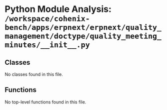 # Python Module Analysis: `/workspace/cohenix-bench/apps/erpnext/erpnext/quality_management/doctype/quality_meeting_minutes/__init__.py`

## Classes

No classes found in this file.


## Functions

No top-level functions found in this file.
